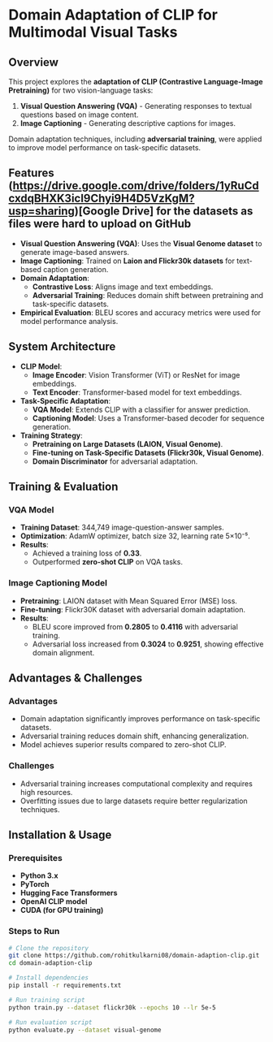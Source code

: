 # Domain Adaptation of CLIP for Multimodal Visual Tasks

## Overview

This project explores the **adaptation of CLIP (Contrastive Language-Image Pretraining)** for two vision-language tasks:
1. **Visual Question Answering (VQA)** - Generating responses to textual questions based on image content.
2. **Image Captioning** - Generating descriptive captions for images.

Domain adaptation techniques, including **adversarial training**, were applied to improve model performance on task-specific datasets.

## Features (https://drive.google.com/drive/folders/1yRuCdcxdqBHXK3icI9Chyi9H4D5VzKgM?usp=sharing)[Google Drive] for the datasets as files were hard to upload on GitHub

- **Visual Question Answering (VQA)**: Uses the **Visual Genome dataset** to generate image-based answers.
- **Image Captioning**: Trained on **Laion and Flickr30k datasets** for text-based caption generation.
- **Domain Adaptation**:
  - **Contrastive Loss**: Aligns image and text embeddings.
  - **Adversarial Training**: Reduces domain shift between pretraining and task-specific datasets.
- **Empirical Evaluation**: BLEU scores and accuracy metrics were used for model performance analysis.

## System Architecture

- **CLIP Model**:
  - **Image Encoder**: Vision Transformer (ViT) or ResNet for image embeddings.
  - **Text Encoder**: Transformer-based model for text embeddings.
- **Task-Specific Adaptation**:
  - **VQA Model**: Extends CLIP with a classifier for answer prediction.
  - **Captioning Model**: Uses a Transformer-based decoder for sequence generation.
- **Training Strategy**:
  - **Pretraining on Large Datasets (LAION, Visual Genome)**.
  - **Fine-tuning on Task-Specific Datasets (Flickr30k, Visual Genome)**.
  - **Domain Discriminator** for adversarial adaptation.

## Training & Evaluation

### VQA Model
- **Training Dataset**: 344,749 image-question-answer samples.
- **Optimization**: AdamW optimizer, batch size 32, learning rate 5×10⁻⁵.
- **Results**:
  - Achieved a training loss of **0.33**.
  - Outperformed **zero-shot CLIP** on VQA tasks.

### Image Captioning Model
- **Pretraining**: LAION dataset with Mean Squared Error (MSE) loss.
- **Fine-tuning**: Flickr30K dataset with adversarial domain adaptation.
- **Results**:
  - BLEU score improved from **0.2805** to **0.4116** with adversarial training.
  - Adversarial loss increased from **0.3024** to **0.9251**, showing effective domain alignment.

## Advantages & Challenges

### Advantages
- Domain adaptation significantly improves performance on task-specific datasets.  
- Adversarial training reduces domain shift, enhancing generalization.  
- Model achieves superior results compared to zero-shot CLIP.  

### Challenges
- Adversarial training increases computational complexity and requires high resources.  
- Overfitting issues due to large datasets require better regularization techniques.  

## Installation & Usage

### Prerequisites
- **Python 3.x**
- **PyTorch**
- **Hugging Face Transformers**
- **OpenAI CLIP model**
- **CUDA (for GPU training)**

### Steps to Run
```sh
# Clone the repository
git clone https://github.com/rohitkulkarni08/domain-adaption-clip.git
cd domain-adaption-clip

# Install dependencies
pip install -r requirements.txt

# Run training script
python train.py --dataset flickr30k --epochs 10 --lr 5e-5

# Run evaluation script
python evaluate.py --dataset visual-genome

